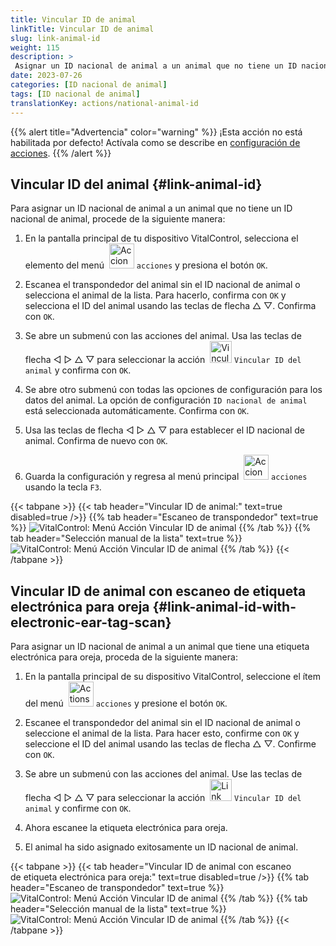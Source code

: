 ```yaml
---
title: Vincular ID de animal
linkTitle: Vincular ID de animal
slug: link-animal-id
weight: 115
description: >
 Asignar un ID nacional de animal a un animal que no tiene un ID nacional de animal
date: 2023-07-26
categories: [ID nacional de animal]
tags: [ID nacional de animal]
translationKey: actions/national-animal-id
---
```

{{% alert title="Advertencia" color="warning" %}}
¡Esta acción no está habilitada por defecto! Actívala como se describe en [configuración de acciones](../setting/).
{{% /alert %}}

## Vincular ID del animal {#link-animal-id}

Para asignar un ID nacional de animal a un animal que no tiene un ID nacional de animal, procede de la siguiente manera:

1. En la pantalla principal de tu dispositivo VitalControl, selecciona el elemento del menú &nbsp;<img src="/icons/actions.svg" width="40" align="bottom" alt="Acciones" /> `acciones` y presiona el botón `OK`.

2. Escanea el transpondedor del animal sin el ID nacional de animal o selecciona el animal de la lista. Para hacerlo, confirma con `OK` y selecciona el ID del animal usando las teclas de flecha △ ▽. Confirma con `OK`.

3. Se abre un submenú con las acciones del animal. Usa las teclas de flecha ◁ ▷ △ ▽ para seleccionar la acción &nbsp;<img src="/icons/actions/link-nais-id.svg" width="35" align="bottom" alt="Vincular ID de animal" /> `Vincular ID del animal` y confirma con `OK`.

4. Se abre otro submenú con todas las opciones de configuración para los datos del animal. La opción de configuración `ID nacional de animal` está seleccionada automáticamente. Confirma con `OK`.

5. Usa las teclas de flecha ◁ ▷ △ ▽ para establecer el ID nacional de animal. Confirma de nuevo con `OK`.

6. Guarda la configuración y regresa al menú principal &nbsp;<img src="/icons/actions.svg" width="40" align="bottom" alt="Acciones" /> `acciones` usando la tecla `F3`.

{{< tabpane >}}
{{< tab header="Vincular ID de animal:" text=true disabled=true />}}
{{% tab header="Escaneo de transpondedor" text=true %}}
![VitalControl: Menú Acción Vincular ID de animal](../images/linkanimalid-scan.png "Vincular ID de animal")
{{% /tab %}}
{{% tab header="Selección manual de la lista" text=true %}}
![VitalControl: Menú Acción Vincular ID de animal](../images/linkanimalid.png "Vincular ID de animal")
{{% /tab %}}
{{< /tabpane >}}

## Vincular ID de animal con escaneo de etiqueta electrónica para oreja {#link-animal-id-with-electronic-ear-tag-scan}

Para asignar un ID nacional de animal a un animal que tiene una etiqueta electrónica para oreja, proceda de la siguiente manera:

1. En la pantalla principal de su dispositivo VitalControl, seleccione el ítem del menú &nbsp;<img src="/icons/actions.svg" width="40" align="bottom" alt="Actions" /> `acciones` y presione el botón `OK`.

2. Escanee el transpondedor del animal sin el ID nacional de animal o seleccione el animal de la lista. Para hacer esto, confirme con `OK` y seleccione el ID del animal usando las teclas de flecha △ ▽. Confirme con `OK`.

3. Se abre un submenú con las acciones del animal. Use las teclas de flecha ◁ ▷ △ ▽ para seleccionar la acción &nbsp;<img src="/icons/actions/scan-nais-id.svg" width="35" align="bottom" alt="Link animal ID" />  `Vincular ID del animal` y confirme con `OK`.

4. Ahora escanee la etiqueta electrónica para oreja.

5. El animal ha sido asignado exitosamente un ID nacional de animal.

{{< tabpane >}}
{{< tab header="Vincular ID de animal con escaneo <br/> de etiqueta electrónica para oreja:" text=true disabled=true />}}
{{% tab header="Escaneo de transpondedor" text=true %}}
![VitalControl: Menú Acción Vincular ID de animal](../images/linkanimalidscan-scan.png "Vincular ID de animal")
{{% /tab %}}
{{% tab header="Selección manual de la lista" text=true %}}
![VitalControl: Menú Acción Vincular ID de animal](../images/linkanimalidscan.png "Vincular ID de animal")
{{% /tab %}}
{{< /tabpane >}}
